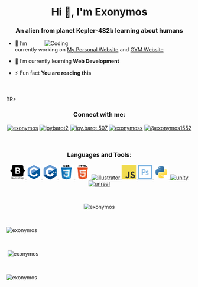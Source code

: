 <h1 align="center">Hi 👋, I'm Exonymos</h1>
<h3 align="center">An alien from planet Kepler-482b learning about humans</h3>
<img align="right" alt="Coding" width="400" src="https://camo.githubusercontent.com/5ddf73ad3a205111cf8c686f687fc216c2946a75005718c8da5b837ad9de78c9/68747470733a2f2f7468756d62732e6766796361742e636f6d2f4576696c4e657874446576696c666973682d736d616c6c2e676966">

- 🔭 I’m currently working on [My Personal Website](https://exonymos.github.io/) and [GYM Website](https://exonymos.github.io/MuscleMansion.github.io/)

- 🌱 I’m currently learning **Web Development**

- ⚡ Fun fact **You are reading this**

<BR><BR>BR><h3 align="center">Connect with me:</h3>
<p align="center">
<a href="https://codepen.io/exonymos" target="blank"><img align="center" src="https://raw.githubusercontent.com/rahuldkjain/github-profile-readme-generator/master/src/images/icons/Social/codepen.svg" alt="exonymos" height="30" width="40" /></a>
<a href="https://twitter.com/joybarot2" target="blank"><img align="center" src="https://raw.githubusercontent.com/rahuldkjain/github-profile-readme-generator/master/src/images/icons/Social/twitter.svg" alt="joybarot2" height="30" width="40" /></a>
<a href="https://fb.com/joy.barot.507" target="blank"><img align="center" src="https://raw.githubusercontent.com/rahuldkjain/github-profile-readme-generator/master/src/images/icons/Social/facebook.svg" alt="joy.barot.507" height="30" width="40" /></a>
<a href="https://instagram.com/exonymosx" target="blank"><img align="center" src="https://raw.githubusercontent.com/rahuldkjain/github-profile-readme-generator/master/src/images/icons/Social/instagram.svg" alt="exonymosx" height="30" width="40" /></a>
<a href="https://www.youtube.com/c/@exonymos1552" target="blank"><img align="center" src="https://raw.githubusercontent.com/rahuldkjain/github-profile-readme-generator/master/src/images/icons/Social/youtube.svg" alt="@exonymos1552" height="30" width="40" /></a>
</p>
<br>
<h3 align="center">Languages and Tools:</h3>
<p align="center"> <a href="https://getbootstrap.com" target="_blank" rel="noreferrer"> <img src="https://raw.githubusercontent.com/devicons/devicon/master/icons/bootstrap/bootstrap-plain-wordmark.svg" alt="bootstrap" width="40" height="40"/> </a> <a href="https://www.cprogramming.com/" target="_blank" rel="noreferrer"> <img src="https://raw.githubusercontent.com/devicons/devicon/master/icons/c/c-original.svg" alt="c" width="40" height="40"/> </a> <a href="https://www.w3schools.com/cpp/" target="_blank" rel="noreferrer"> <img src="https://raw.githubusercontent.com/devicons/devicon/master/icons/cplusplus/cplusplus-original.svg" alt="cplusplus" width="40" height="40"/> </a> <a href="https://www.w3schools.com/css/" target="_blank" rel="noreferrer"> <img src="https://raw.githubusercontent.com/devicons/devicon/master/icons/css3/css3-original-wordmark.svg" alt="css3" width="40" height="40"/> </a> <a href="https://www.w3.org/html/" target="_blank" rel="noreferrer"> <img src="https://raw.githubusercontent.com/devicons/devicon/master/icons/html5/html5-original-wordmark.svg" alt="html5" width="40" height="40"/> </a> <a href="https://www.adobe.com/in/products/illustrator.html" target="_blank" rel="noreferrer"> <img src="https://www.vectorlogo.zone/logos/adobe_illustrator/adobe_illustrator-icon.svg" alt="illustrator" width="40" height="40"/> </a> <a href="https://developer.mozilla.org/en-US/docs/Web/JavaScript" target="_blank" rel="noreferrer"> <img src="https://raw.githubusercontent.com/devicons/devicon/master/icons/javascript/javascript-original.svg" alt="javascript" width="40" height="40"/> </a> <a href="https://www.photoshop.com/en" target="_blank" rel="noreferrer"> <img src="https://raw.githubusercontent.com/devicons/devicon/master/icons/photoshop/photoshop-line.svg" alt="photoshop" width="40" height="40"/> </a> <a href="https://www.python.org" target="_blank" rel="noreferrer"> <img src="https://raw.githubusercontent.com/devicons/devicon/master/icons/python/python-original.svg" alt="python" width="40" height="40"/> </a> <a href="https://unity.com/" target="_blank" rel="noreferrer"> <img src="https://www.vectorlogo.zone/logos/unity3d/unity3d-icon.svg" alt="unity" width="40" height="40"/> </a> <a href="https://unrealengine.com/" target="_blank" rel="noreferrer"> <img src="https://raw.githubusercontent.com/kenangundogan/fontisto/036b7eca71aab1bef8e6a0518f7329f13ed62f6b/icons/svg/brand/unreal-engine.svg" alt="unreal" width="40" height="40"/> </a> </p>
<br>
<p align="center"> <img src="https://komarev.com/ghpvc/?username=exonymos&label=Profile%20views&color=0191fa&style=flat" alt="exonymos" /> </p><br>

<p><img align="center" src="https://github-readme-stats.vercel.app/api/top-langs?username=exonymos&show_icons=true&theme=dracula&title_color=0191fa&text_color=00d9ff&bg_color=ffffff&hide_border=true&locale=en&layout=compact" alt="exonymos" /></p>
<br>
<p>&nbsp;<img align="center" src="https://github-readme-stats.vercel.app/api?username=exonymos&show_icons=true&theme=dracula&title_color=0191fa&text_color=00d9ff&bg_color=ffffff&hide_border=true&locale=en" alt="exonymos" /></p>
<br>
<p><img align="center" src="https://github-readme-streak-stats.herokuapp.com/?user=exonymos&theme=default" alt="exonymos" /></p>

